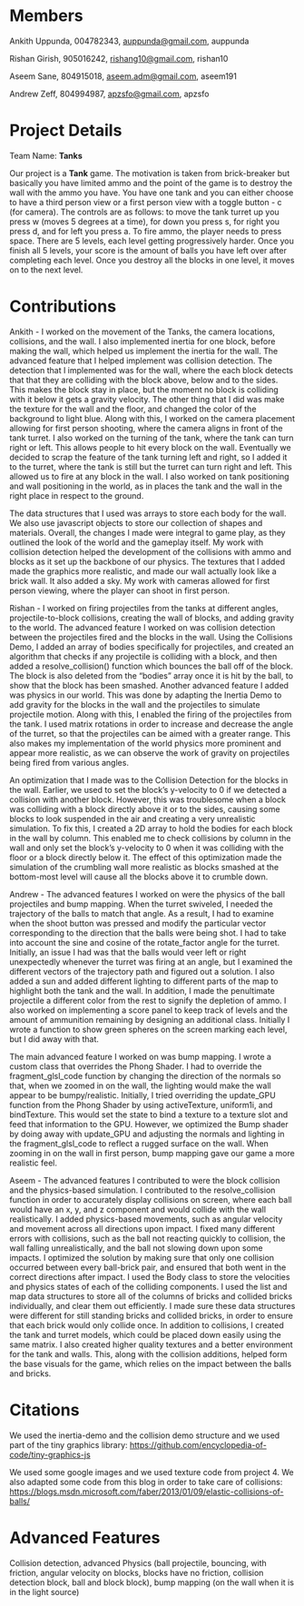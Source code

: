 # Members
Ankith Uppunda, 004782343, auppunda@gmail.com, auppunda

Rishan Girish, 905016242, rishang10@gmail.com,  rishan10

Aseem Sane, 804915018, aseem.adm@gmail.com, aseem191

Andrew Zeff, 804994987, apzsfo@gmail.com, apzsfo

# Project Details
Team Name: **Tanks**

Our project is a **Tank** game. The motivation is taken from brick-breaker but basically you have limited ammo and the point of the game is to destroy the wall with the ammo you have. You have one tank and you can either choose to have a third person view or a first person view with a toggle button - c (for camera). The controls are as follows: to move the tank turret up you press w (moves 5 degrees at a time), for down you press s, for right you press d, and for left you press a. To fire ammo, the player needs to press space. There are 5 levels, each level getting progressively harder. Once you finish all 5 levels, your score is the amount of balls you have left over after completing each level. Once you destroy all the blocks in one level, it moves on to the next level. 


# Contributions

Ankith - I worked on the movement of the Tanks, the camera locations, collisions, and the wall. I also implemented inertia for one block, before making the wall, which helped us implement the inertia for the wall. The advanced feature that I helped implement was collision detection. The detection that I implemented was for the wall, where the each block detects that that they are colliding with the block above, below and to the sides. This makes the block stay in place, but the moment no block is colliding with it below it gets a gravity velocity. The other thing that I did was make the texture for the wall and the floor, and changed the color of the background to light blue. Along with this, I worked on the camera placement allowing for first person shooting, where the camera aligns in front of the tank turret. I also worked on the turning of the tank, where the tank can turn right or left. This allows people to hit every block on the wall. Eventually we decided to scrap the feature of the tank turning left and right, so I added it to the turret, where the tank is still but the turret can turn right and left. This allowed us to fire at any block in the wall. I also worked on tank positioning and wall positioning in the world, as in places the tank and the wall in the right place in respect to the ground.

The data structures that I used was arrays to store each body for the wall. We also use javascript objects to store our collection of shapes and materials. Overall, the changes I made were integral to game play, as they outlined the look of the world and the gameplay itself. My work with collision detection helped the development of the collisions with ammo and blocks as it set up the backbone of our physics. The textures that I added made the graphics more realistic, and made our wall actually look like a brick wall. It also added a sky. My work with cameras allowed for first person viewing, where the player can shoot in first person.


Rishan - I worked on firing projectiles from the tanks at different angles, projectile-to-block collisions, creating the wall of blocks, and adding gravity to the world. The advanced feature I worked on was collision detection between the projectiles fired and the blocks in the wall. Using the Collisions Demo, I added an array of bodies specifically for projectiles, and created an algorithm that checks if any projectile is colliding with a block, and then added a resolve_collision() function which bounces the ball off of the block. The block is also deleted from the “bodies” array once it is hit by the ball, to show that the block has been smashed. Another advanced feature I added was physics in our world. This was done by adapting the Inertia Demo to add gravity for the blocks in the wall and the projectiles to simulate projectile motion. Along with this, I enabled the firing of the projectiles from the tank. I used matrix rotations in order to increase and decrease the angle of the turret, so that the projectiles can be aimed with a greater range. This also makes my implementation of the world physics more prominent and appear more realistic, as we can observe the work of gravity on projectiles being fired from various angles. 

An optimization that I made was to the Collision Detection for the blocks in the wall. Earlier, we used to set the block’s y-velocity to 0 if we detected a collision with another block. However, this was troublesome when a block was colliding with a block directly above it or to the sides, causing some blocks to look suspended in the air and creating a very unrealistic simulation. To fix this, I created a 2D array to hold the bodies for each block in the wall by column. This enabled me to check collisions by column in the wall and only set the block’s y-velocity to 0 when it was colliding with the floor or a block directly below it. The effect of this optimization made the simulation of the crumbling wall more realistic as blocks smashed at the bottom-most level will cause all the blocks above it to crumble down.

Andrew - The advanced features I worked on were the physics of the ball projectiles and bump mapping. When the turret swiveled, I needed the trajectory of the balls to match that angle. As a result, I had to examine when the shoot button was pressed and modify the particular vector corresponding to the direction that the balls were being shot. I had to take into account the sine and cosine of the rotate_factor angle for the turret. Initially, an issue I had was that the balls would veer left or right unexpectedly whenever the turret was firing at an angle, but I examined the different vectors of the trajectory path and figured out a solution. I also added a sun and added different lighting to different parts of the map to highlight both the tank and the wall. In addition, I made the penultimate projectile a different color from the rest to signify the depletion of ammo. I also worked on implementing a score panel to keep track of levels and the amount of ammunition remaining by designing an additional class. Initially I wrote a function to show green spheres on the screen marking each level, but I did away with that.

The main advanced feature I worked on was bump mapping. I wrote a custom class that overrides the Phong Shader. I had to override the fragment_glsl_code function by changing the direction of the normals so that, when we zoomed in on the wall, the lighting would make the wall appear to be bumpy/realistic. Initially, I tried overriding the update_GPU function from the Phong Shader by using activeTexture, uniform1i, and bindTexture. This would set the state to bind a texture to a texture slot and feed that information to the GPU. However, we optimized the Bump shader by doing away with update_GPU and adjusting the normals and lighting in the fragment_glsl_code to reflect a rugged surface on the wall. When zooming in on the wall in first person, bump mapping gave our game a more realistic feel.

Aseem - The advanced features I contributed to were the block collision and the physics-based simulation. I contributed to the resolve_collision function in order to accurately display collisions on screen, where each ball would have an x, y, and z component and would collide with the wall realistically. I added physics-based movements, such as angular velocity and movement across all directions upon impact. I fixed many different errors with collisions, such as the ball not reacting quickly to collision, the wall falling unrealistically, and the ball not slowing down upon some impacts. I optimized the solution by making sure that only one collision occurred between every ball-brick pair, and ensured that both went in the correct directions after impact. I used the Body class to store the velocities and physics states of each of the colliding components. I used the list and map data structures to store all of the columns of bricks and collided bricks individually, and clear them out efficiently. I made sure these data structures were different for still standing bricks and collided bricks, in order to ensure that each brick would only collide once. In addition to collisions, I created the tank and turret models, which could be placed down easily using the same matrix. I also created higher quality textures and a better environment for the tank and walls. This, along with the collision additions, helped form the base visuals for the game, which relies on the impact between the balls and bricks. 

# Citations

We used the inertia-demo and the collision demo structure and we used part of the tiny graphics library: https://github.com/encyclopedia-of-code/tiny-graphics-js

We used some google images and we used texture code from project 4. We also adapted some code from this blog in order to take care of collisions: https://blogs.msdn.microsoft.com/faber/2013/01/09/elastic-collisions-of-balls/

# Advanced Features

Collision detection, advanced Physics (ball projectile, bouncing, with friction, angular velocity on blocks, blocks have no friction, collision detection block, ball and block block), bump mapping (on the wall when it is in the light source)



